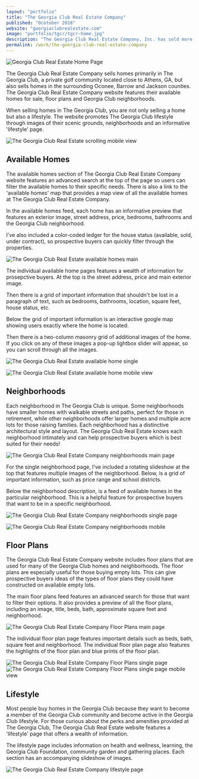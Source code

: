 ```yaml
---
layout: "portfolio"
title: "The Georgia Club Real Estate Company"
published: "Ocotober 2018"
website: "georgiaclubrealestate.com"
image: "portfolio/tgcr/tgcr-home.jpg"
description: "The Georgia Club Real Estate Company, Inc. has sold more homes in The Georgia Club, a private golf community, than any other company. For years, The Georgia Club Real Estate Company sold homes exclusively through the Georgia Club, but in 2018 they stepped out as an independent real estate company. I created an elegant, easy to navigate website to showcase their available homes, floor plans and neighborhoods."
permalink: /work/the-georgia-club-real-estate-company
---
```

![Georgia Club Real Estate Home Page][1]

The Georgia Club Real Estate Company sells homes primarily in The Georgia Club, a private golf community located close to Athens, GA, but also sells homes in the surrounding Oconee, Barrow and Jackson counties.
The Georgia Club Real Estate Company website features their available homes for sale, floor plans and Georgia Club neighborhoods.

When selling homes in The Georgia Club, you are not only selling a home but also a lifestyle. The website promotes The Georgia Club lifestyle through images of their scenic grounds, neighborhoods and an informative 'lifestyle' page.

![The Georgia Club Real Estate scrolling mobile view][2]

## Available Homes
The available homes section of The Georgia Club Real Estate Company website features an advanced search at the top of the page so users can filter the available homes to their specific needs. There is also a link to the 'available homes' map that provides a map view of all the available homes at The Georgia Club Real Estate Company.

In the available homes feed, each home has an informative preview that features an exterior image, street address, price, bedrooms, bathrooms and the Georgia Club neighborhood.

I've also included a color-coded ledger for the house status (available, sold, under contract), so prospective buyers can quickly filter through the properties.

![The Georgia Club Real Estate available homes main][3]

The individual available home pages features a wealth of information for prosepctive buyers. At the top is the street address, price and main exterior image.

Then there is a grid of important information that shouldn't be lost in a paragraph of text, such as bedrooms, bathrooms, location, square feet, house status, etc.

Below the grid of important information is an interactive google map showing users exactly where the home is located.

Then there is a two-column masonry grid of additional images of the home. If you click on any of these images a pop-up lightbox slider will appear, so you can scroll through all the images.

![The Georgia Club Real Estate available home single][4]

![The Georgia Club Real Estate available home mobile view][5]


## Neighborhoods
Each neighborhood in The Georgia Club is unique. Some neighborhoods have smaller homes with walkable streets and paths, perfect for those in retirement, while other neighborhoods offer larger homes and multiple acre lots for those raising families. Each neighborhood has a distinctive architectural style and layout. The Georgia Club Real Estate knows each neighborhood intimately and can help prospective buyers which is best suited for their needs!

![The Georgia Club Real Estate Company neighborhoods main page][6]

For the single neighborhood page, I've included a rotating slideshow at the top that features multiple images of the neighborhood. Below, is a grid of important information, such as price range and school districts.

Below the neighborhood description, is a feed of available homes in the particular neighborhood. This is a helpful feature for prospective buyers that want to be in a specific neighborhood.

![The Georgia Club Real Estate Company neighborhoods single page][7]

![The Georgia Club Real Estate Company neighborhoods mobile][8]

## Floor Plans
The Georgia Club Real Estate Company website includes floor plans that are used for many of the Georgia Club homes and neighborhoods. The floor plans are especially useful for those buying empty lots. This can give prospective buyers ideas of the types of floor plans they could have constructed on available empty lots.

The main floor plans feed features an advanced search for those that want to filter their options. It also provides a preview of all the floor plans, including an image, title, beds, bath, approximate square feet and neighborhood.

![The Georgia Club Real Estate Company Floor Plans main page][9]

The individual floor plan page features important details such as beds, bath, square feet and neighborhood. The individual floor plan page also features the highlights of the floor plan and blue prints of the floor plan.

![The Georgia Club Real Estate Company Floor Plans single page][10]
![The Georgia Club Real Estate Company Floor Plans single page mobile view][11]


## Lifestyle
Most people buy homes in the Georgia Club because they want to become a member of the Georgia Club community and become active in the Georgia Club lifestyle. For those curious about the perks and amenities provided at The Georgia Club, The Georgia Club Real Estate website features a 'lifestyle' page that offers a wealth of information.

The lifestyle page includes information on health and wellness, learning, the Georgia Club Foundation, community garden and gathering places. Each section has an accompanying slideshow of images. 

![The Georgia Club Real Estate Company lifestyle page][12]



[1]: ../assets/img/portfolio/tgcr/tgcr-laptop.jpg
[2]: ../assets/img/portfolio/tgcr/tgcr-home2.gif
[3]: ../assets/img/portfolio/tgcr/ah-main.jpg
[4]: ../assets/img/portfolio/tgcr/ah-single.jpg
[5]: ../assets/img/portfolio/tgcr/ah-single-mb-grid.png
[6]: ../assets/img/portfolio/tgcr/neighborhoods-main.jpg
[7]: ../assets/img/portfolio/tgcr/neighborhood-single.jpg
[8]: ../assets/img/portfolio/tgcr/neighborhood-single-mb.png
[9]: ../assets/img/portfolio/tgcr/floor-plans-main.jpg
[10]: ../assets/img/portfolio/tgcr/floor-plan-single.jpg
[11]: ../assets/img/portfolio/tgcr/floorplan-single-mb.png
[12]: ../assets/img/portfolio/tgcr/lifestyle.jpg
